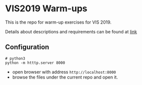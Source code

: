# VIS2019 Warm-ups
This is the repo for warm-up exercises for VIS 2019.

Details about descriptions and requirements can be found at [link](https://github.com/HKUST-VISLab/coding-challenge)

## Configuration
```
# python3
python -m htttp.server 8000
```
- open browser with address `http://localhost:8000`
- browse the files under the current repo and open it.
